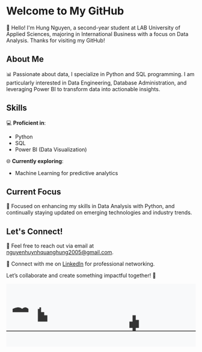 # Welcome to My GitHub

👋 Hello! I'm Hung Nguyen, a second-year student at LAB University of Applied Sciences, majoring in International Business with a focus on Data Analysis. Thanks for visiting my GitHub!

## About Me
📊 Passionate about data, I specialize in Python and SQL programming. I am particularly interested in Data Engineering, Database Administration, and leveraging Power BI to transform data into actionable insights.

## Skills
💻 **Proficient in**:
- Python
- SQL
- Power BI (Data Visualization)

🌐 **Currently exploring**:
- Machine Learning for predictive analytics

## Current Focus
📖 Focused on enhancing my skills in Data Analysis with Python, and continually staying updated on emerging technologies and industry trends.

## Let's Connect!
📧 Feel free to reach out via email at [nguyenhuynhquanghung2005@gmail.com](mailto:nguyenhuynhquanghung2005@gmail.com).

🔗 Connect with me on [LinkedIn](https://www.linkedin.com/in/hung-nguyen) for professional networking.

Let’s collaborate and create something impactful together! 🚀


![Dino Animation](./dino.svg)



